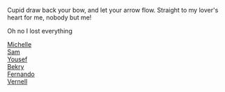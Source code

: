 Cupid draw back your bow, and let your arrow flow. 
Straight to my lover's heart for me, nobody but me!

Oh no I lost everything

[Michelle](https://github.com/michmattera) <br>
[Sam](https://github.com/SamOBrienOlinger)<br>
[Yousef](https://github.com/yousefalm1)<br>
[Bekry](https://github.com/bky201)<br>
[Fernando](https://github.com/Goncalves95)<br>
[Vernell](https://github.com/VCGithubCode)